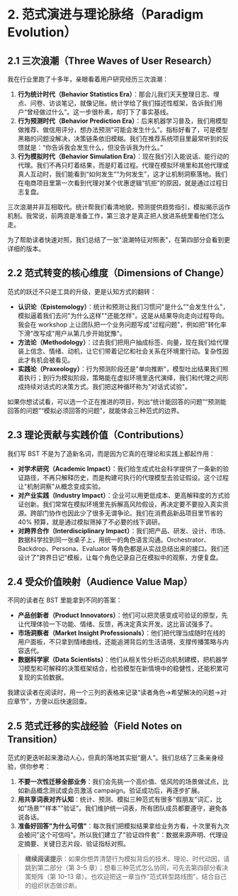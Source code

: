 # 2. 范式演进与理论脉络（Paradigm Evolution）

## 2.1 三次浪潮（Three Waves of User Research）
我在行业里跑了十多年，亲眼看着用户研究经历三次浪潮：

1. **行为统计时代（Behavior Statistics Era）**：那会儿我们天天整理日志、埋点、问卷、访谈笔记，就像记账。统计学给了我们描述性框架，告诉我们用户“曾经做过什么”。这一步很朴素，却打下了事实基线。
2. **行为预测时代（Behavior Prediction Era）**：后来机器学习普及，我们用模型做推荐、做信用评分，想办法预测“可能会发生什么”。指标好看了，可是模型黑箱的问题没解决，决策链条依旧模糊。我们在推荐系统项目里最常听到的反馈就是：“你告诉我会发生什么，但没告诉我为什么。”
3. **行为模拟时代（Behavior Simulation Era）**：现在我们引入能说话、能行动的代理。我们不再只盯着结果，而是盯着过程。代理在模拟环境里和其他代理或真人互动时，我们能看到“如何发生”“为何发生”，这才让机制洞察落地。我们在电商项目里第一次看到代理对某个优惠逻辑“抗拒”的原因，就是通过过程日志复盘。

三次浪潮并非互相取代。统计帮我们看清地貌，预测提供趋势指引，模拟揭示运作机制。我常说，前两浪是准备工作，第三浪才是真正把人放进系统里看他们怎么走。

为了帮助读者快速对照，我们总结了一张"浪潮特征对照表"，在第四部分会看到更详细的版本。

## 2.2 范式转变的核心维度（Dimensions of Change）
范式的跃迁不只是工具的升级，更是认知方式的翻转：

- **认识论（Epistemology）**：统计和预测让我们习惯问"是什么""会发生什么"，模拟逼着我们去问"为什么这样""还能怎样"。这是从结果导向走向过程导向。我会在 workshop 上让团队把一个业务问题写成"过程问题"，例如把"转化率下滑"改写成"用户从第几步开始犹豫"。
- **方法论（Methodology）**：过去我们把用户抽成标签、向量，现在我们给代理装上信念、情绪、动机，让它们带着记忆和社会关系在环境里行动。复杂性因此才有机会被看见。
- **实践论（Praxeology）**：行为预测阶段还是"单向推断"，模型吐出结果我们照着执行；到行为模拟阶段，策略能在虚拟环境里迭代演绎，我们和代理之间形成持续对话式的决策方式。我们把这种循环称为"对话式试验"。

如果你想试试看，可以选一个正在推进的项目，列出“统计能回答的问题”“预测能回答的问题”“模拟必须回答的问题”，就能体会三种范式的边界。

## 2.3 理论贡献与实践价值（Contributions）
我们写 BST 不是为了造新名词，而是因为它真的在理论和实践上都起作用：

- **对学术研究（Academic Impact）**：我们给生成式社会科学提供了一条新的验证路径，不再只解释历史，而是构建可执行的代理模型去验证假设。这个过程让"机制洞察"从概念变成实验。
- **对产业实践（Industry Impact）**：企业可以用更低成本、更高解释度的方式验证创新。我们常常在模拟环境里先拆解高风险假设，再决定要不要投入真实资源。跨部门协作也因此少了很多无谓争论。我们在消费品新品项目里节省的 40% 预算，就是通过模拟筛掉了不必要的线下调研。
- **对跨界合作（Interdisciplinary Impact）**：我们把产品、研发、设计、市场、数据科学拉到同一张桌子上，用统一的角色语言沟通。Orchestrator、Backdrop、Persona、Evaluator 等角色都是从实战总结出来的接口。我们还设计了"跨界日记"模板，让每个角色记录自己在模拟中的观察，方便复盘。

## 2.4 受众价值映射（Audience Value Map）
不同的读者在 BST 里能拿到不同的答案：

- **产品创新者（Product Innovators）**：他们可以把灵感变成可验证的原型，先让代理体验一下功能、情绪、反馈，再决定真实开发。这比盲试强多了。
- **市场洞察者（Market Insight Professionals）**：他们把代理当成随时在线的用户面板，不只拿到情绪曲线，还能追溯背后的生活语境，支撑传播策略与内容迭代。
- **数据科学家（Data Scientists）**：他们从相关性分析迈向机制建模，把机器学习模型和可解释的决策框架结合，检验模型在新情境中的稳健性，还能积累可复现的实验数据。

我建议读者在阅读时，用一个三列的表格来记录“读者角色→希望解决的问题→对应章节”，方便以后快速回查。

## 2.5 范式迁移的实战经验（Field Notes on Transition）
范式的更迭听起来激动人心，但真的落地其实挺“磨人”。我们总结了三条亲身经验，供你参考：

1. **不要一次性迁移全部业务**：我们会先挑一个高价值、低风险的场景做试点，比如新品概念测试或会员激活 campaign。验证成功后，再逐步扩展。
2. **用共享词表对齐认知**：统计、预测、模拟三种范式有很多"假朋友"词汇，比如"场景""样本""验证"。我们维护统一词表，所有团队成员都要遵守，避免各说各话。
3. **准备好回答"为什么可信"**：每次我们把模拟结果拿给业务方看，十次里有九次会被问"这个可信吗"。所以我们建立了"验证四件套"：数据来源声明、代理设定摘要、关键日志片段、验证指标对照。

> **继续阅读提示**：如果你想弄清楚行为模拟背后的技术、理论、时代动因，请跳到第二部分（第 3–5 章）；想看三种范式怎么协同，可先去第四部分看决策矩阵（第 10–13 章）。也欢迎把这一章当作“范式转型路线图”，结合自己的组织状态做诊断。
